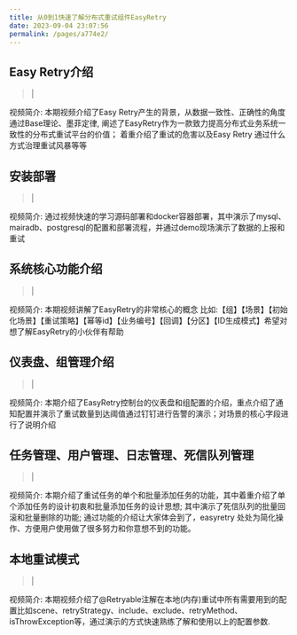 ```yaml
---
title: 从0到1快速了解分布式重试组件EasyRetry
date: 2023-09-04 23:07:56
permalink: /pages/a774e2/
---
```


## <EasyRetryIcon iconType='icon-shipin' /> Easy Retry介绍   
> [<EasyRetryIcon iconType='icon-jinritoutiao'/>](https://www.ixigua.com/i7269575684715086394/) | [<EasyRetryIcon iconType='icon-wf_Bzhan'/>](https://www.bilibili.com/video/BV1Yu4y1k7WU/)

视频简介: 本期视频介绍了Easy Retry产生的背景，从数据一致性、正确性的角度通过Base理论、墨菲定律, 阐述了EasyRetry作为一款致力提高分布式业务系统一致性的分布式重试平台的价值；
着重介绍了重试的危害以及Easy Retry 通过什么方式治理重试风暴等等

## <EasyRetryIcon iconType='icon-shipin' /> 安装部署  
> [<EasyRetryIcon iconType='icon-jinritoutiao'/>](https://www.ixigua.com/i7270180938343154213/) | [<EasyRetryIcon iconType='icon-wf_Bzhan'/>](https://www.bilibili.com/video/BV1zN4y1Q7Cn/)

视频简介: 通过视频快速的学习源码部署和docker容器部署，其中演示了mysql、mairadb、postgresql的配置和部署流程，并通过demo现场演示了数据的上报和重试

## <EasyRetryIcon iconType='icon-shipin' /> 系统核心功能介绍  
> [<EasyRetryIcon iconType='icon-jinritoutiao'/>](https://www.ixigua.com/i7271502813170139703/) |  [<EasyRetryIcon iconType='icon-wf_Bzhan'/>](https://www.bilibili.com/video/BV1Km4y1N7s9/)

视频简介: 本期视频讲解了EasyRetry的非常核心的概念 比如:【组】【场景】【初始化场景】【重试策略】【幂等id】【业务编号】【回调】【分区】【ID生成模式】希望对想了解EasyRetry的小伙伴有帮助

## <EasyRetryIcon iconType='icon-shipin' /> 仪表盘、组管理介绍 
> [ <EasyRetryIcon iconType='icon-jinritoutiao'/>](https://www.ixigua.com/i7274452151303143997/) |  [<EasyRetryIcon iconType='icon-wf_Bzhan'/>](https://www.bilibili.com/video/BV1KH4y1Q7dK/)

视频简介: 本期介绍了EasyRetry控制台的仪表盘和组配置的介绍，重点介绍了通知配置并演示了重试数量到达阈值通过钉钉进行告警的演示；对场景的核心字段进行了说明介绍

## <EasyRetryIcon iconType='icon-shipin' />  任务管理、用户管理、日志管理、死信队列管理
> [ <EasyRetryIcon iconType='icon-jinritoutiao'/>](https://www.ixigua.com/i7274984363933041187/) |  [<EasyRetryIcon iconType='icon-wf_Bzhan'/>](https://www.bilibili.com/video/BV1Lu4y1C74h/)

视频简介: 本期介绍了重试任务的单个和批量添加任务的功能，其中着重介绍了单个添加任务的设计初衷和批量添加任务的设计思想; 其中演示了死信队列的批量回滚和批量删除的功能; 通过功能的介绍让大家体会到了，easyretry 处处为简化操作、方便用户使用做了很多努力和你意想不到的功能。

## <EasyRetryIcon iconType='icon-shipin' /> 本地重试模式
> [ <EasyRetryIcon iconType='icon-jinritoutiao'/>](https://www.ixigua.com/i7274984363933041187/) |  [<EasyRetryIcon iconType='icon-wf_Bzhan'/>](https://www.bilibili.com/video/BV1xk4y1F7tD/)

视频简介: 本期视频介绍了@Retryable注解在本地(内存)重试中所有需要用到的配置比如scene、retryStrategy、include、exclude、retryMethod、isThrowException等，通过演示的方式快速熟练了解和使用以上的配置参数.
